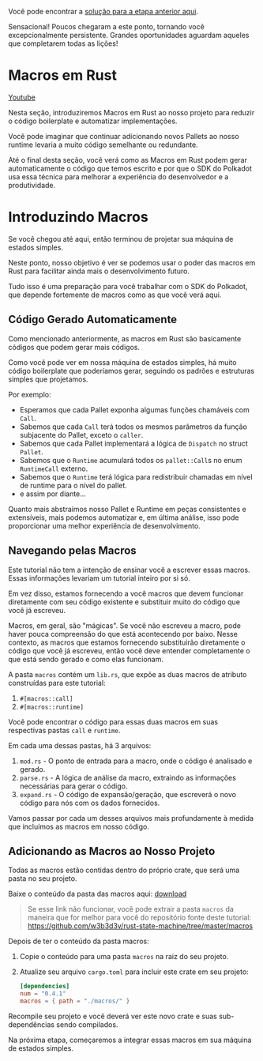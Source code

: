 Você pode encontrar a [solução para a etapa anterior aqui](https://gist.github.com/nomadbitcoin/6a7506ad26d4bdcf9db1f7f358b687ff).

Sensacional! Poucos chegaram a este ponto, tornando você excepcionalmente persistente. Grandes oportunidades aguardam aqueles que completarem todas as lições!

# Macros em Rust

[Youtube](https://youtu.be/DMMp3lc3Vbk?si=lAVbcAq4AzWeEM4D)

Nesta seção, introduziremos Macros em Rust ao nosso projeto para reduzir o código boilerplate e automatizar implementações.

Você pode imaginar que continuar adicionando novos Pallets ao nosso runtime levaria a muito código semelhante ou redundante.

Até o final desta seção, você verá como as Macros em Rust podem gerar automaticamente o código que temos escrito e por que o SDK do Polkadot usa essa técnica para melhorar a experiência do desenvolvedor e a produtividade.

# Introduzindo Macros

Se você chegou até aqui, então terminou de projetar sua máquina de estados simples.

Neste ponto, nosso objetivo é ver se podemos usar o poder das macros em Rust para facilitar ainda mais o desenvolvimento futuro.

Tudo isso é uma preparação para você trabalhar com o SDK do Polkadot, que depende fortemente de macros como as que você verá aqui.

## Código Gerado Automaticamente

Como mencionado anteriormente, as macros em Rust são basicamente códigos que podem gerar mais códigos.

Como você pode ver em nossa máquina de estados simples, há muito código boilerplate que poderíamos gerar, seguindo os padrões e estruturas simples que projetamos.

Por exemplo:

- Esperamos que cada Pallet exponha algumas funções chamáveis com `Call`.
- Sabemos que cada `Call` terá todos os mesmos parâmetros da função subjacente do Pallet, exceto o `caller`.
- Sabemos que cada Pallet implementará a lógica de `Dispatch` no struct `Pallet`.
- Sabemos que o `Runtime` acumulará todos os `pallet::Call`s no enum `RuntimeCall` externo.
- Sabemos que o `Runtime` terá lógica para redistribuir chamadas em nível de runtime para o nível do pallet.
- e assim por diante...

Quanto mais abstraímos nosso Pallet e Runtime em peças consistentes e extensíveis, mais podemos automatizar e, em última análise, isso pode proporcionar uma melhor experiência de desenvolvimento.

## Navegando pelas Macros

Este tutorial não tem a intenção de ensinar você a escrever essas macros. Essas informações levariam um tutorial inteiro por si só.

Em vez disso, estamos fornecendo a você macros que devem funcionar diretamente com seu código existente e substituir muito do código que você já escreveu.

Macros, em geral, são "mágicas". Se você não escreveu a macro, pode haver pouca compreensão do que está acontecendo por baixo. Nesse contexto, as macros que estamos fornecendo substituirão diretamente o código que você já escreveu, então você deve entender completamente o que está sendo gerado e como elas funcionam.

A pasta `macros` contém um `lib.rs`, que expõe as duas macros de atributo construídas para este tutorial:

1. `#[macros::call]`
2. `#[macros::runtime]`

Você pode encontrar o código para essas duas macros em suas respectivas pastas `call` e `runtime`.

Em cada uma dessas pastas, há 3 arquivos:

1. `mod.rs` - O ponto de entrada para a macro, onde o código é analisado e gerado.
2. `parse.rs` - A lógica de análise da macro, extraindo as informações necessárias para gerar o código.
3. `expand.rs` - O código de expansão/geração, que escreverá o novo código para nós com os dados fornecidos.

Vamos passar por cada um desses arquivos mais profundamente à medida que incluímos as macros em nosso código.

## Adicionando as Macros ao Nosso Projeto

Todas as macros estão contidas dentro do próprio crate, que será uma pasta no seu projeto.

Baixe o conteúdo da pasta das macros aqui: [download](https://download-directory.github.io?url=https://github.com/w3b3d3v/rust-state-machine/tree/master/macros)

> Se esse link não funcionar, você pode extrair a pasta `macros` da maneira que for melhor para você do repositório fonte deste tutorial: https://github.com/w3b3d3v/rust-state-machine/tree/master/macros

Depois de ter o conteúdo da pasta macros:

1. Copie o conteúdo para uma pasta `macros` na raiz do seu projeto.
2. Atualize seu arquivo `cargo.toml` para incluir este crate em seu projeto:

   ```toml
   [dependencies]
   num = "0.4.1"
   macros = { path = "./macros/" }
   ```

Recompile seu projeto e você deverá ver este novo crate e suas sub-dependências sendo compilados.

Na próxima etapa, começaremos a integrar essas macros em sua máquina de estados simples.